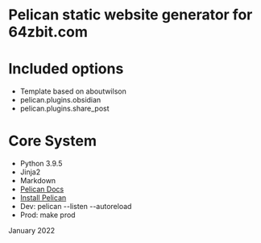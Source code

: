 # Pelican static website generator for 64zbit.com


# Included options
- Template based on aboutwilson
- pelican.plugins.obsidian
- pelican.plugins.share_post

# Core System
- Python 3.9.5
- Jinja2
- Markdown
- [Pelican Docs](https://docs.getpelican.com/en/latest/quickstart.html)
- [Install Pelican](https://docs.getpelican.com/en/latest/install.html)
- Dev: pelican --listen --autoreload
- Prod: make prod


January 2022